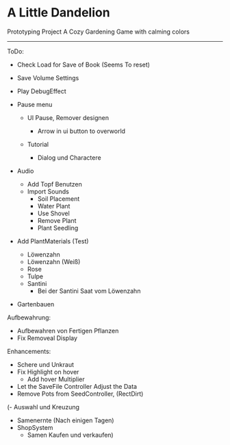# A Little Dandelion
Prototyping Project
A Cozy Gardening Game with calming colors

---
ToDo:
- Check Load for Save of Book (Seems To reset)
- Save Volume Settings
- Play DebugEffect

- Pause menu
  - UI Pause, Remover designen
    - Arrow in ui button to overworld

  - Tutorial
    - Dialog und Charactere

- Audio
  - Add Topf Benutzen
  - Import Sounds
    - Soil Placement
    - Water Plant
    - Use Shovel
    - Remove Plant
    - Plant Seedling

- Add PlantMaterials (Test)
  - Löwenzahn
  - Löwenzahn (Weiß)
  - Rose
  - Tulpe
  - Santini
    - Bei der Santini Saat vom Löwenzahn

- Gartenbauen

Aufbewahrung:
- Aufbewahren von Fertigen Pflanzen
- Fix Removeal Display


Enhancements:
- Schere und Unkraut
- Fix Highlight on hover
  - Add hover Multiplier
- Let the SaveFile Controller Adjust the Data
- Remove Pots from SeedController, (RectDirt)

(- Auswahl und Kreuzung
- Samenernte (Nach einigen Tagen)
- ShopSystem
  - Samen Kaufen und verkaufen)